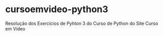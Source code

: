 # cursoemvideo-python3
 Resolução dos Exercícios de Pyhton 3 do Curso de Python do Site Curso em Vídeo
